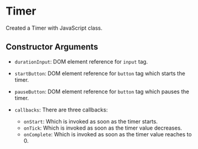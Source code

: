 # Timer

Created a Timer with JavaScript class.

## Constructor Arguments

- `durationInput`: DOM element reference for `input` tag.
- `startButton`: DOM element reference for `button` tag which starts the timer.
- `pauseButton`: DOM element reference for `button` tag which pauses the timer.
- `callbacks`: There are three callbacks:
  
  - `onStart`: Which is invoked as soon as the timer starts.
  - `onTick`: Which is invoked as soon as the timer value decreases.
  - `onComplete`: Which is invoked as soon as the timer value reaches to 0.

